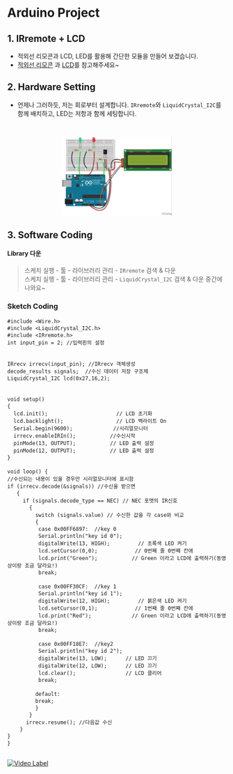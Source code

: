 # Arduino Project
##  1. IRremote + LCD
- 적외선 리모콘과 LCD, LED를 활용해 간단한 모듈을 만들어 보겠습니다. 
- [적외선 리모콘](https://refree.github.io/text/) 과 [LCD](https://refree.github.io/arduino_LCD/)를 참고해주세요~

## 2. Hardware Setting
- 언제나 그러하듯, 저는 회로부터 설계합니다. 
  `IRremote`와 `LiquidCrystal_I2C`를 함께 배치하고, LED는 저항과 함께 세팅합니다. 
<br>
<p align="center">
	<img src="./img/ir_lcd_bb.jpg" width="50%" height="50%"/>
</p>


## 3. Software Coding
#### Library 다운
> 스케치 실행 - 툴 - 라이브러리 관리 - `IRremote` 검색 & 다운<br>
> 스케치 실행 - 툴 - 라이브러리 관리 - `LiquidCrystal_I2C` 검색 & 다운
> 중간에 나와요~

### Sketch Coding
```
#include <Wire.h> 
#include <LiquidCrystal_I2C.h>
#include <IRremote.h>
int input_pin = 2; //입력핀의 설정


IRrecv irrecv(input_pin); //IRrecv 객체생성
decode_results signals;  //수신 데이터 저장 구조체
LiquidCrystal_I2C lcd(0x27,16,2);


void setup()
{
  lcd.init();                      // LCD 초기화
  lcd.backlight();                 // LCD 백라이트 On
  Serial.begin(9600);             //시리얼모니터
  irrecv.enableIRIn();           //수신시작
  pinMode(13, OUTPUT);           // LED 출력 설정 
  pinMode(12, OUTPUT);           // LED 출력 설정
}
  
void loop() {
//수신되는 내용이 있을 경우만 시리얼모니터에 표시함  
if (irrecv.decode(&signals)) //수신을 받으면
   {   
     if (signals.decode_type == NEC) // NEC 포맷의 IR신호
       {   
         switch (signals.value) // 수신한 값을 각 case와 비교
         {
          case 0x00FF6897:  //key 0
          Serial.println("key id 0");
          digitalWrite(13, HIGH);         // 초록색 LED 켜기
          lcd.setCursor(0,0);            // 0번째 줄 0번째 칸에
          lcd.print("Green");           // Green 이라고 LCD에 출력하기(동영상이랑 조금 달라요!)
          break;
          
          case 0x00FF30CF:  //key 1
          Serial.println("key id 1");
          digitalWrite(12, HIGH);         // 붉은색 LED 켜기
          lcd.setCursor(0,1);            // 1번째 줄 0번째 칸에
          lcd.print("Red");             // Green 이라고 LCD에 출력하기(동영상이랑 조금 달라요!)
          break;

          case 0x00FF18E7:  //key2
          Serial.println("key id 2");
          digitalWrite(13, LOW);      // LED 끄기
          digitalWrite(12, LOW);      // LED 끄기
          lcd.clear();                // LCD 클리어
          break;
          
         default:
         break;
         }
       }
      irrecv.resume(); //다음값 수신
    }
}
}


```

[![Video Label](http://img.youtube.com/vi/vpD76siKSsA/0.jpg)](https://youtu.be/vpD76siKSsA)

